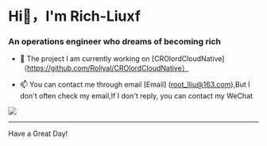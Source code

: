 <h1 align=“center”>Hi👋，I'm Rich-Liuxf</h1>
<h3 align=“center”>An operations engineer who dreams of becoming rich</h3>


- 👯 The project I am currently working on [CROlordCloudNative]（https://github.com/Roliyal/CROlordCloudNative）

- 📫 You can contact me through email [Email] (root_lliu@163.com),But I don't often check my email,If I don't reply, you can contact my WeChat


![](https://visitor-badge.glitch.me/badge?page_id=Rich-Liuxf)

---

Have a Great Day!
  


